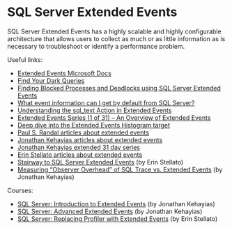 # SQL Server Extended Events
SQL Server Extended Events has a highly scalable and highly configurable architecture that allows users to collect as much or as little information as is necessary to troubleshoot or identify a performance problem.

Useful links:
 - [Extended Events Microsoft Docs](https://docs.microsoft.com/en-us/sql/relational-databases/extended-events/extended-events)
 - [Find Your Dark Queries](http://michaeljswart.com/2017/04/finding-your-dark-queries/)
 - [Finding Blocked Processes and Deadlocks using SQL Server Extended Events](https://www.brentozar.com/archive/2014/03/extended-events-doesnt-hard/)
 - [What event information can I get by default from SQL Server?](http://dba.stackexchange.com/questions/48052/what-event-information-can-i-get-by-default-from-sql-server)
 - [Understanding the sql_text Action in Extended Events](https://www.sqlskills.com/blogs/jonathan/understanding-the-sql_text-action-in-extended-events/)
 - [Extended Events Series (1 of 31) – An Overview of Extended Events](https://www.sqlskills.com/blogs/jonathan/extended-events-overview/)
 - [Deep dive into the Extended Events Histogram target](https://www.sqlshack.com/deep-dive-into-the-extended-events-histogram-target/)
 - [Paul S. Randal articles about extended events](https://www.sqlskills.com/blogs/paul/category/extended-events/)
 - [Jonathan Kehayias articles about extended events](https://www.sqlskills.com/blogs/jonathan/category/extended-events/)
 - [Jonathan Kehayias extended 31 day series](https://www.sqlskills.com/blogs/jonathan/category/xevent-a-day-series/)
 - [Erin Stellato articles about extended events](https://www.sqlskills.com/blogs/erin/category/extended-events/)
 - [Stairway to SQL Server Extended Events](http://www.sqlservercentral.com/stairway/134867/) (by Erin Stellato)
 - [Measuring “Observer Overhead” of SQL Trace vs. Extended Events](https://sqlperformance.com/2012/10/sql-trace/observer-overhead-trace-extended-events) (by Jonathan Kehayias)

Courses:
 - [SQL Server: Introduction to Extended Events](https://www.pluralsight.com/courses/sqlserver-basicxevents) (by Jonathan Kehayias)
 - [SQL Server: Advanced Extended Events](https://www.pluralsight.com/courses/sqlserver-advanced-xevents) (by Jonathan Kehayias)
 - [SQL Server: Replacing Profiler with Extended Events](https://www.pluralsight.com/courses/sqlserver-replacing-profiler-extended-events) (by Erin Stellato)
